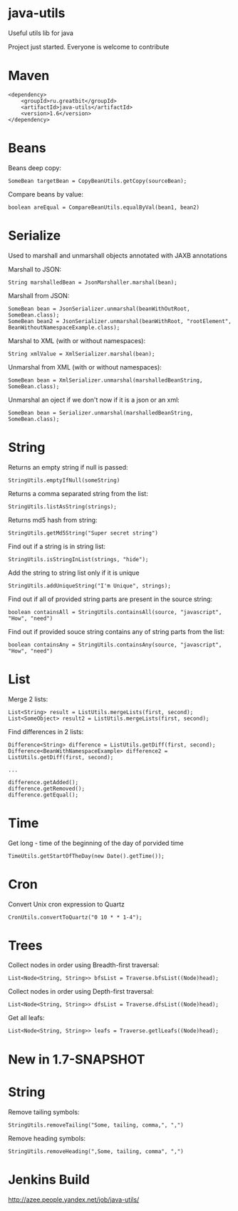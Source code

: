 java-utils
==========

Useful utils lib for java

Project just started. Everyone is welcome to contribute

Maven
==========

```
<dependency>
    <groupId>ru.greatbit</groupId>
    <artifactId>java-utils</artifactId>
    <version>1.6</version>
</dependency>
```

Beans
==========
Beans deep copy:

```
SomeBean targetBean = CopyBeanUtils.getCopy(sourceBean);
```


Compare beans by value:
```
boolean areEqual = CompareBeanUtils.equalByVal(bean1, bean2)
```


Serialize
==========
Used to marshall and unmarshall objects annotated with JAXB annotations

Marshall to JSON:

```
String marshalledBean = JsonMarshaller.marshal(bean);
```

Marshall from JSON:

```
SomeBean bean = JsonSerializer.unmarshal(beanWithOutRoot, SomeBean.class);
SomeBean bean2 = JsonSerializer.unmarshal(beanWithRoot, "rootElement",  BeanWithoutNamespaceExample.class);
```

Marshal to XML (with or without namespaces):

```
String xmlValue = XmlSerializer.marshal(bean);
```

Unmarshal from XML (with or without namespaces):

```
SomeBean bean = XmlSerializer.unmarshal(marshalledBeanString, SomeBean.class);
```


Unmarshal an oject if we don't now if it is a json or an xml:

```
SomeBean bean = Serializer.unmarshal(marshalledBeanString, SomeBean.class);
```

String
==========
Returns an empty string if null is passed:

```
StringUtils.emptyIfNull(someString)
```


Returns a comma separated string from the list:

```
StringUtils.listAsString(strings);
```


Returns md5 hash from string:

```
StringUtils.getMd5String("Super secret string")
```


Find out if a string is in string list:

```
StringUtils.isStringInList(strings, "hide");
```


Add the string to string list only if it is unique

```
StringUtils.addUniqueString("I'm Unique", strings);
```


Find out if all of provided string parts are present in the source string:

```
boolean containsAll = StringUtils.containsAll(source, "javascript", "How", "need")
```


Find out if provided souce string contains any of string parts from the list:

```
boolean containsAny = StringUtils.containsAny(source, "javascript", "How", "need")
```

List
==========
Merge 2 lists:
```
List<String> result = ListUtils.mergeLists(first, second);
List<SomeObject> result2 = ListUtils.mergeLists(first, second);
```

Find differences in 2 lists:
```
Difference<String> difference = ListUtils.getDiff(first, second);
Difference<BeanWithNamespaceExample> difference2 = ListUtils.getDiff(first, second);

...

difference.getAdded();
difference.getRemoved();
difference.getEqual();
```

Time
==========
Get long - time of the beginning of the day of porvided time

```
TimeUtils.getStartOfTheDay(new Date().getTime());
```

Cron
==========
Convert Unix cron expression to Quartz

```
CronUtils.convertToQuartz("0 10 * * 1-4");
```

Trees
==========
Collect nodes in order using Breadth-first traversal:

```
List<Node<String, String>> bfsList = Traverse.bfsList((Node)head);
```


Collect nodes in order using Depth-first traversal:

```
List<Node<String, String>> dfsList = Traverse.dfsList((Node)head);
```


Get all leafs:

```
List<Node<String, String>> leafs = Traverse.getlLeafs((Node)head);
```


New in 1.7-SNAPSHOT
==========

String
==========
Remove tailing symbols:

```
StringUtils.removeTailing("Some, tailing, comma,", ",")
```

Remove heading symbols:

```
StringUtils.removeHeading(",Some, tailing, comma", ",")
```



Jenkins Build
==========
http://azee.people.yandex.net/job/java-utils/

